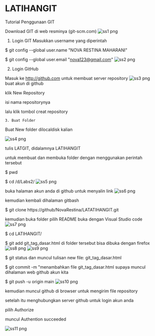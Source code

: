 # LATIHANGIT

Tutorial Penggunaan GIT

Download GIT di web resminya (git-scm.com)
![ss1 png](https://user-images.githubusercontent.com/115637858/196013618-05148dc2-dd06-4874-9db3-afce3a35993c.png)


  1. Login GIT
 Masukkan username yang diperintah
 
 $ git config --global user.name "NOVA RESTINA MAHARANI"
 
 $ git config --global user.email "nova123@gmail.com"
 ![ss2 png](https://user-images.githubusercontent.com/115637858/196013921-a43080aa-f09d-473c-820b-2e5b967fb94c.png)
 
 2. Login GitHub
 
Masuk ke http://github.com untuk membuat server repository
![ss3 png](https://user-images.githubusercontent.com/115637858/196014052-f3a4612d-0290-4ad6-a813-6bd5a5c5cb58.png)
buat akun di github

klik New Repository

isi nama repositorynya

lalu klik tombol creat repository

    3. Buat Folder
    
Buat New folder dilocaldisk kalian

![ss4 png](https://user-images.githubusercontent.com/115637858/196014225-cff763f1-04bb-4169-b1a3-a39a7487f9ff.png)

tulis LATGIT, didalamnya LATIHANGIT

untuk membuat dan membuka folder dengan menggunakan perintah tersebut

$ pwd

$ cd /d/Labs2/
![ss5 png](https://user-images.githubusercontent.com/115637858/196014364-b743fe80-1377-4cc5-b466-c27464fd9d86.png)

buka halaman akun anda di github untuk menyalin link
![ss6 png](https://user-images.githubusercontent.com/115637858/196014483-b7e4aadc-6076-4b3d-845c-2ac20c35a0dd.png)

kemudian kembali dihalaman gitbash

$ git clone https://github/NovaRestina/LATATIHANGIT.git

kemudian buka folder pilih README buka dengan Visual Studio code
![ss7 png](https://user-images.githubusercontent.com/115637858/196014555-e243b985-b18b-4ae4-89c8-fc52ea1d0155.png)

$ cd LATIHANGIT/

$ git add git_tag_dasar.html di folder tersebut bisa dibuka dengan firefox
![ss8 png](https://user-images.githubusercontent.com/115637858/196014688-9aa09f71-d34e-4616-872c-c8b16383f507.png)
![ss9 png](https://user-images.githubusercontent.com/115637858/196014785-445951a4-0d82-41ba-bca6-18ade8a1992a.png)

$ git status dan muncul tulisan new file: git_tag_dasar.html

$ git commit -m "menambahkan file git_tag_dasar.html supaya muncul dihalaman web github akun kita

$ git push -u origin main 
![ss10 png](https://user-images.githubusercontent.com/115637858/196014888-b1ffa4e1-ad0d-4ed1-b640-09d09ce49572.png)

kemudian muncul github di browser untuk mengirim file repository

setelah itu menghubungkan server github untuk login akun anda

pilih Authorize

muncul Authention succeeded

![ss11 png](https://user-images.githubusercontent.com/115637858/196014958-c8b2ed96-da0a-49b1-8212-8f50af4bdf0a.png)

 
